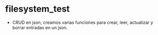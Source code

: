 # filesystem_test
- CRUD en json, creamos varias funciones para crear, leer, actualizar y borrar entradas en un json.

